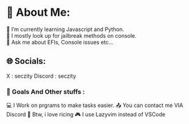 # 💫 About Me:
🔭 I’m currently learning Javascript and Python.  
👯 I mostly look up for jailbreak methods on console.   
💬 Ask me about EFIs, Console issues etc... 

## 🌐 Socials:
X : seczity
Discord : seczity

### 🔔 Goals And Other stuffs : 
💻 I Work on prgrams to make tasks easier.
📤 You can contact me VIA Discord 
🍙 Btw, i love ricing
🎮 I use Lazyvim instead of VSCode
